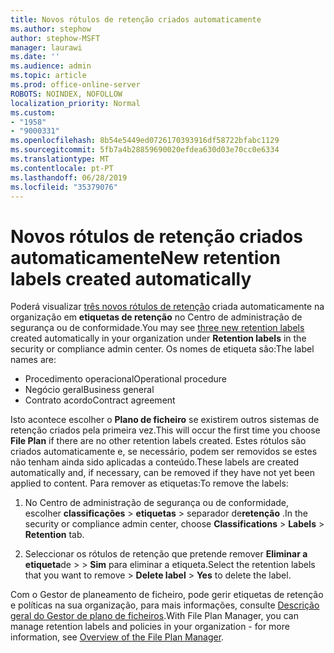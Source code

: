 ```yaml
---
title: Novos rótulos de retenção criados automaticamente
ms.author: stephow
author: stephow-MSFT
manager: laurawi
ms.date: ''
ms.audience: admin
ms.topic: article
ms.prod: office-online-server
ROBOTS: NOINDEX, NOFOLLOW
localization_priority: Normal
ms.custom:
- "1958"
- "9000331"
ms.openlocfilehash: 8b54e5449ed0726170393916df58722bfabc1129
ms.sourcegitcommit: 5fb7a4b28859690020efdea630d03e70cc0e6334
ms.translationtype: MT
ms.contentlocale: pt-PT
ms.lasthandoff: 06/28/2019
ms.locfileid: "35379076"
---
```

# <a name="new-retention-labels-created-automatically"></a><span data-ttu-id="ba6a0-102">Novos rótulos de retenção criados automaticamente</span><span class="sxs-lookup"><span data-stu-id="ba6a0-102">New retention labels created automatically</span></span>

<span data-ttu-id="ba6a0-103">Poderá visualizar [três novos rótulos de retenção](https://docs.microsoft.com/office365/securitycompliance/file-plan-manager#default-retention-labels-and-label-policy) criada automaticamente na organização em **etiquetas de retenção** no Centro de administração de segurança ou de conformidade.</span><span class="sxs-lookup"><span data-stu-id="ba6a0-103">You may see [three new retention labels](https://docs.microsoft.com/office365/securitycompliance/file-plan-manager#default-retention-labels-and-label-policy) created automatically in your organization under **Retention labels** in the security or compliance admin center.</span></span> <span data-ttu-id="ba6a0-104">Os nomes de etiqueta são:</span><span class="sxs-lookup"><span data-stu-id="ba6a0-104">The label names are:</span></span>

- <span data-ttu-id="ba6a0-105">Procedimento operacional</span><span class="sxs-lookup"><span data-stu-id="ba6a0-105">Operational procedure</span></span>
- <span data-ttu-id="ba6a0-106">Negócio geral</span><span class="sxs-lookup"><span data-stu-id="ba6a0-106">Business general</span></span>
- <span data-ttu-id="ba6a0-107">Contrato acordo</span><span class="sxs-lookup"><span data-stu-id="ba6a0-107">Contract agreement</span></span>

<span data-ttu-id="ba6a0-108">Isto acontece escolher o **Plano de ficheiro** se existirem outros sistemas de retenção criados pela primeira vez.</span><span class="sxs-lookup"><span data-stu-id="ba6a0-108">This will occur the first time you choose **File Plan** if there are no other retention labels created.</span></span> <span data-ttu-id="ba6a0-109">Estes rótulos são criados automaticamente e, se necessário, podem ser removidos se estes não tenham ainda sido aplicadas a conteúdo.</span><span class="sxs-lookup"><span data-stu-id="ba6a0-109">These labels are created automatically and, if necessary, can be removed if they have not yet been applied to content.</span></span> <span data-ttu-id="ba6a0-110">Para remover as etiquetas:</span><span class="sxs-lookup"><span data-stu-id="ba6a0-110">To remove the labels:</span></span>

1. <span data-ttu-id="ba6a0-111">No Centro de administração de segurança ou de conformidade, escolher **classificações** > **etiquetas** > separador de**retenção** .</span><span class="sxs-lookup"><span data-stu-id="ba6a0-111">In the security or compliance admin center, choose **Classifications** > **Labels** > **Retention** tab.</span></span>

1. <span data-ttu-id="ba6a0-112">Seleccionar os rótulos de retenção que pretende remover **Eliminar a etiqueta**de > > **Sim** para eliminar a etiqueta.</span><span class="sxs-lookup"><span data-stu-id="ba6a0-112">Select the retention labels that you want to remove > **Delete label** > **Yes** to delete the label.</span></span>

<span data-ttu-id="ba6a0-113">Com o Gestor de planeamento de ficheiro, pode gerir etiquetas de retenção e políticas na sua organização, para mais informações, consulte [Descrição geral do Gestor de plano de ficheiros](https://docs.microsoft.com/office365/securitycompliance/file-plan-manager).</span><span class="sxs-lookup"><span data-stu-id="ba6a0-113">With File Plan Manager, you can manage retention labels and policies in your organization - for more information, see [Overview of the File Plan Manager](https://docs.microsoft.com/office365/securitycompliance/file-plan-manager).</span></span>